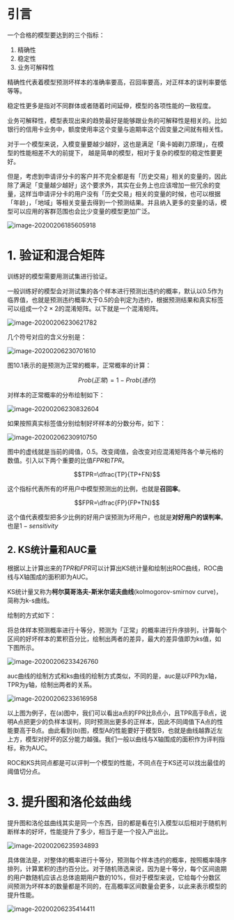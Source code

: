 # 引言

一个合格的模型要达到的三个指标：

1. 精确性
2. 稳定性
3. 业务可解释性

精确性代表着模型预测坏样本的准确率要高，召回率要高，对正样本的误判率要低等等。

稳定性更多是指对不同群体或者随着时间延伸，模型的各项性能的一致程度。

业务可解释性，模型表现出来的趋势最好是能够跟业务的可解释性是相关的。比如银行的信用卡业务中，额度使用率这个变量与逾期率这个因变量之间就有相关性。



对于一个模型来说，入模变量要越少越好，这也是满足「奥卡姆剃刀原理」，在模型的性能相差不大的前提下， 越是简单的模型，相对于复杂的模型的稳定性要更好。



但是，考虑到申请评分卡的客户并不完全都是有「历史交易」相关的变量的，因此除了满足「变量越少越好」这个要求外，其实在业务上也应该增加一些冗余的变量，这样当申请评分卡的用户没有「历史交易」相关的变量的时候，也可以根据「年龄」，「地域」等相关变量去得到一个预测结果。并且纳入更多的变量的话，模型可以应用的客群范围也会比少变量的模型更加广泛。

![image-20200206185605918](https://tva1.sinaimg.cn/large/0082zybpgy1gbn4nxs4kbj311s048js2.jpg)



# 1. 验证和混合矩阵

训练好的模型需要用测试集进行验证。

一般训练好的模型会对测试集的各个样本进行预测出违约的概率，默认以0.5作为临界值，也就是预测违约概率大于0.5的会判定为违约，根据预测结果和真实标签可以组成一个$2\times2$的混淆矩阵。以下就是一个混淆矩阵。

![image-20200206230621782](https://tva1.sinaimg.cn/large/0082zybpgy1gbn4ny8tt9j311409w759.jpg)

几个符号对应的含义分别是：

![image-20200206230701610](https://tva1.sinaimg.cn/large/0082zybpgy1gbn4nv9orqj31140d640l.jpg)

图10.1表示的是预测为正常的概率，正常概率的计算：

$$Prob(正常)=1-Prob(违约)$$

对样本的正常概率的分布绘制如下：

![image-20200206230832604](https://tva1.sinaimg.cn/large/0082zybpgy1gbn4nyox9vj30xw0jy40m.jpg)

如果按照真实标签值分别绘制好坏样本的分数分布，如下：

![image-20200206230910750](https://tva1.sinaimg.cn/large/0082zybpgy1gbn4nz5cmzj30ya0isq4c.jpg)

图中的虚线就是当前的阈值，0.5。改变阈值，会改变对应混淆矩阵各个单元格的数值。引入以下两个重要的比值$FPR$和$TPR$。

$$TPR=\dfrac{TP}{TP+FN}$$

这个指标代表所有的坏用户中模型预测出的比例，也就是**召回率**。

$$FPR=\dfrac{FP}{FP+TN}$$

这个值代表模型把多少比例的好用户误预测为坏用户，也就是**对好用户的误判率**。也是$1-sensitivity$

## 2. KS统计量和AUC量

根据以上计算出来的$TPR$和$FPR$可以计算出KS统计量和绘制出ROC曲线，ROC曲线与X轴围成的面积即为AUC。

KS统计量又称为**柯尔莫哥洛夫-斯米尔诺夫曲线**(kolmogorov-smirnov curve)，简称为k-s曲线。

绘制的方式如下：

将总体样本预测概率进行十等分，预测为「正常」的概率进行升序排列，计算每个区间的好坏样本的累积百分比，绘制出两者的差异，最大的差异值即为ks值，如下图所示。

![image-20200206233426760](https://tva1.sinaimg.cn/large/0082zybpgy1gbn4nzmrovj30za0jc764.jpg)



auc曲线的绘制方式和ks曲线的绘制方式类似，不同的是，auc是以FPR为x轴，TPR为y轴，绘制出两者的关系。

![image-20200206233616958](https://tva1.sinaimg.cn/large/0082zybpgy1gbn4nxb471j30oo0zu76s.jpg)

以上图为例子，在(a)图中，我们可以看出a点的FPR比B点小，且TPR高于B点，说明A点把更少的负样本误判，同时预测出更多的正样本，因此不同阈值下A点的性能要高于B点。由此看到(b)图，模型A的性能要好于模型B，也就是曲线越靠近左上方，模型对好坏的区分能力越强。我们一般以曲线与X轴围成的面积作为评判指标，称为AUC。



ROC和KS共同点都是可以评判一个模型的性能，不同点在于KS还可以找出最佳的阈值切分点。



# 3. 提升图和洛伦兹曲线

提升图和洛伦兹曲线其实是同一个东西，目的都是看在引入模型以后相对于随机判断样本的好坏，性能提升了多少，相当于是一个投入产出比。

![image-20200206235934893](https://tva1.sinaimg.cn/large/0082zybpgy1gbn4nvzminj310o0qi42h.jpg)

具体做法是，对整体的概率进行十等分，预测每个样本违约的概率，按照概率降序排列，计算累积的违约百分比。对于随机筛选来说，因为是十等分，每个区间逾期的用户数随机应该占总体逾期用户数的10%，但对于模型来说，它给每个分数区间预测为坏样本的数量都是不同的，在高概率区间数量会更多，以此来表示模型的提升性能。

![image-20200206235414411](https://tva1.sinaimg.cn/large/0082zybpgy1gbn4nwvasdj30u00vu78l.jpg)